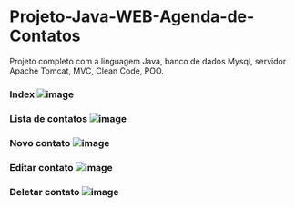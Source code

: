 # Projeto-Java-WEB-Agenda-de-Contatos
Projeto completo com a linguagem Java, banco de dados Mysql, servidor Apache Tomcat, MVC, Clean Code, POO.

### Index ![image](https://github.com/Lucas-Victor-Costa-Silva/Projeto-Java-WEB-Agenda-de-Contatos/assets/96890095/55b46673-111e-4c1c-9141-7dc561fe2938)

### Lista de contatos ![image](https://github.com/Lucas-Victor-Costa-Silva/Projeto-Java-WEB-Agenda-de-Contatos/assets/96890095/ffed27a1-a6ac-4a4c-9b66-334c7616baf5)

### Novo contato ![image](https://github.com/Lucas-Victor-Costa-Silva/Projeto-Java-WEB-Agenda-de-Contatos/assets/96890095/b7de5b5f-c3e4-4406-a07f-d5ff4b99c334)

### Editar contato ![image](https://github.com/Lucas-Victor-Costa-Silva/Projeto-Java-WEB-Agenda-de-Contatos/assets/96890095/05a34c9f-03cb-4261-b761-5250895db34e)

### Deletar contato ![image](https://github.com/Lucas-Victor-Costa-Silva/Projeto-Java-WEB-Agenda-de-Contatos/assets/96890095/28886c8e-3312-4021-94bd-a772825bb130)


